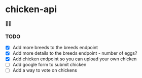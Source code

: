 # chicken-api
🐔🌐

### TODO
- [x] Add more breeds to the breeds endpoint
- [x] Add more details to the breeds endpoint - number of eggs?
- [x] Add chicken endpoint so you can upload your own chicken
- [ ] Add google form to submit chicken
- [ ] Add a way to vote on chickens